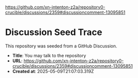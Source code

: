 https://github.com/xn-intenton-z2a/repository0-crucible/discussions/2359#discussioncomment-13095851

# Discussion Seed Trace

This repository was seeded from a GitHub Discussion.

- **Title**: You may talk to the repository
- **URL**: https://github.com/xn-intenton-z2a/repository0-crucible/discussions/2359#discussioncomment-13095851
- **Created at**: 2025-05-09T21:07:03.319Z
